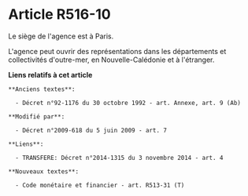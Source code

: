 # Article R516-10

Le siège de l'agence est à Paris.

L'agence peut ouvrir des représentations dans les départements et collectivités d'outre-mer, en Nouvelle-Calédonie et à
l'étranger.

**Liens relatifs à cet article**

	**Anciens textes**:

	  - Décret n°92-1176 du 30 octobre 1992 - art. Annexe, art. 9 (Ab)

	**Modifié par**:

	  - Décret n°2009-618 du 5 juin 2009 - art. 7

	**Liens**:

	  - TRANSFERE: Décret n°2014-1315 du 3 novembre 2014 - art. 4

	**Nouveaux textes**:

	  - Code monétaire et financier - art. R513-31 (T)
